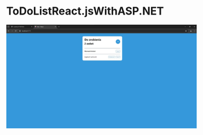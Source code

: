# ToDoListReact.jsWithASP.NET

![Network design.](https://github.com/BartoszSPawlak/ToDoListReact.jsWithASP.NET/blob/main/ToDoList.jpg)
